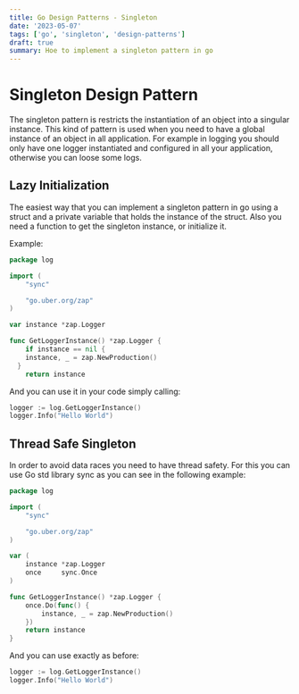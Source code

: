 ```yaml
---
title: Go Design Patterns - Singleton
date: '2023-05-07'
tags: ['go', 'singleton', 'design-patterns']
draft: true
summary: Hoe to implement a singleton pattern in go
---
```


# Singleton Design Pattern

The singleton pattern is restricts the instantiation of an object into a singular instance. This kind of pattern is used when you need to have a global instance of an object in all application. For example in logging you should only have one logger instantiated and configured in all your application, otherwise you can loose some logs.

## Lazy Initialization

The easiest way that you can implement a singleton pattern in go using a struct and a private variable that holds the instance of the struct. Also you need a function to get the singleton instance, or initialize it.

Example:

```go
package log

import (
	"sync"

	"go.uber.org/zap"
)

var instance *zap.Logger

func GetLoggerInstance() *zap.Logger {
	if instance == nil {
    instance, _ = zap.NewProduction()
  }
	return instance
```

And you can use it in your code simply calling:

```go
logger := log.GetLoggerInstance()
logger.Info("Hello World")
```

## Thread Safe Singleton

In order to avoid data races you need to have thread safety. For this you can use Go std library sync as you can see in the following example:

```go
package log

import (
	"sync"

	"go.uber.org/zap"
)

var (
	instance *zap.Logger
	once     sync.Once
)

func GetLoggerInstance() *zap.Logger {
	once.Do(func() {
		instance, _ = zap.NewProduction()
	})
	return instance
}
```

And you can use exactly as before:

```go
logger := log.GetLoggerInstance()
logger.Info("Hello World")
```
